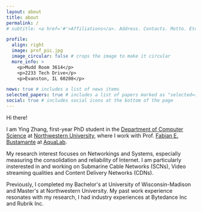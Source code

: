```yaml
---
layout: about
title: about
permalink: /
# subtitle: <a href='#'>Affiliations</a>. Address. Contacts. Motto. Etc.

profile:
  align: right
  image: prof_pic.jpg
  image_circular: false # crops the image to make it circular
  more_info: >
    <p>Mudd Room 3614</p>
    <p>2233 Tech Drive</p>
    <p>Evanston, IL 60208</p>

news: true # includes a list of news items
selected_papers: true # includes a list of papers marked as "selected={true}"
social: true # includes social icons at the bottom of the page
---
```


Hi there!

I am Ying Zhang, first-year PhD student in the [Department of Computer Science](https://aqualab.cs.northwestern.edu/) at [Northwestern University](https://www.northwestern.edu/), where I work with Prof. [Fabian E. Bustamante](https://users.cs.northwestern.edu/~fabianb/) at [AquaLab](https://aqualab.cs.northwestern.edu/).

My research interest focuses on Networkings and Systems, especially measuring the consolidation and reliability of Internet. I am particularly insterested in and working on Submarine Cable Networks (SCNs), Video streaming qualities and Content Delivery Networks (CDNs).

Previously, I completed my Bachelor's at University of Wisconsin-Madison and Master's at Northwestern University. My past work experience resonates with my research, I had industry experiences at Bytedance Inc and Rubrik Inc.
